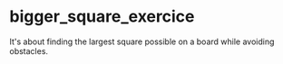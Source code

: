 # bigger_square_exercice
It's about finding the largest square possible on a board while avoiding obstacles.
